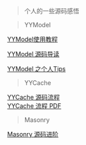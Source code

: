 > 个人的一些源码感悟


> YYModel

[YYModel使用教程](http://www.jianshu.com/p/79f52e42840f)  

[YYModel 源码导读](http://www.jianshu.com/p/8abff9365fec)  

[YYModel 之个人Tips](http://www.jianshu.com/p/ae301793323a)  

> YYCache

[YYCache 源码流程](https://www.jianshu.com/p/17341f0c5336)  
[YYCache 流程 PDF](https://github.com/PomTTcat/SourceCodeGuideRead_JEFF/blob/master/YYCacheGuideRead_Jef/YYCache.pdf)  



> Masonry

[Masonry 源码进阶](http://www.jianshu.com/p/51ecef88e5fe)  
